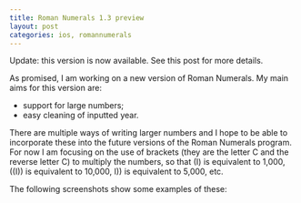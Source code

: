 ```yaml
---
title: Roman Numerals 1.3 preview
layout: post
categories: ios, romannumerals
---
```

Update: this version is now available. See this post for more details.

As promised, I am working on a new version of Roman Numerals. My main aims for this version are:

- support for large numbers;
- easy cleaning of inputted year.

There are multiple ways of writing larger numbers and I hope to be able to incorporate these into the future versions of the Roman Numerals program. For now I am focusing on the use of brackets (they are the letter C and the reverse letter C) to multiply the numbers, so that (I) is equivalent to 1,000, ((I)) is equivalent to 10,000, I)) is equivalent to 5,000, etc.

The following screenshots show some examples of these:
